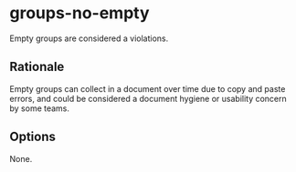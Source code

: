 # groups-no-empty

Empty groups are considered a violations.

## Rationale

Empty groups can collect in a document over time due to copy and paste errors, and could be
considered a document hygiene or usability concern by some teams.

## Options

None.
